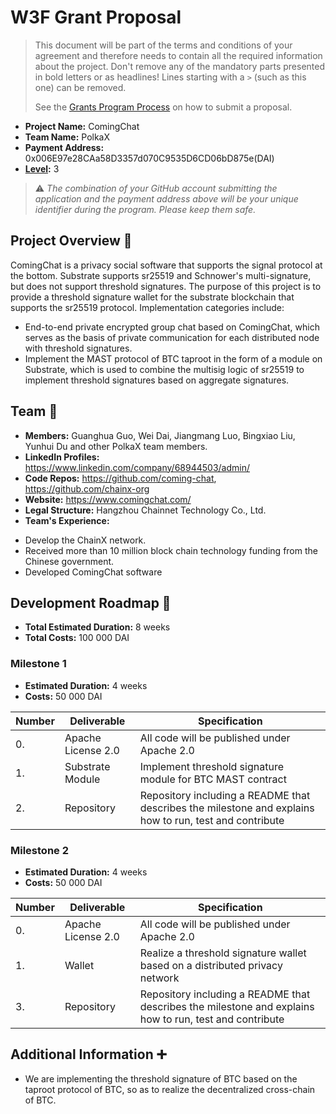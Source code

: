 # W3F Grant Proposal

> This document will be part of the terms and conditions of your agreement and therefore needs to contain all the required information about the project. Don't remove any of the mandatory parts presented in bold letters or as headlines! Lines starting with a `>` (such as this one) can be removed.
>
> See the [Grants Program Process](https://github.com/w3f/Grants-Program/#pencil-process) on how to submit a proposal.

* **Project Name:** ComingChat
* **Team Name:** PolkaX
* **Payment Address:** 0x006E97e28CAa58D3357d070C9535D6CD06bD875e(DAI)
* **[Level](https://github.com/w3f/Grants-Program/tree/master#level_slider-levels):** 3

> ⚠️ *The combination of your GitHub account submitting the application and the payment address above will be your unique identifier during the program. Please keep them safe.*

## Project Overview :page_facing_up:
ComingChat is a privacy social software that supports the signal protocol at the bottom.
 Substrate supports sr25519 and Schnower's multi-signature, but does not support threshold signatures. 
The purpose of this project is to provide a threshold signature wallet for the substrate blockchain that supports the sr25519 protocol.
Implementation categories include: 
  -  End-to-end private encrypted group chat based on ComingChat, which serves as the basis of private communication for each distributed node with threshold signatures.
  -  Implement the MAST protocol of BTC taproot in the form of a module on Substrate, which is used to combine the multisig logic of sr25519 to implement threshold signatures based on aggregate signatures.

## Team :busts_in_silhouette:

* **Members:** Guanghua Guo, Wei Dai, Jiangmang Luo, Bingxiao Liu, Yunhui Du and other PolkaX team members.
* **LinkedIn Profiles:** https://www.linkedin.com/company/68944503/admin/
* **Code Repos:** https://github.com/coming-chat, https://github.com/chainx-org
* **Website:**	https://www.comingchat.com/
* **Legal Structure:** Hangzhou Chainnet Technology Co., Ltd.
* **Team's Experience:** 
- Develop the ChainX network. 
- Received more than 10 million block chain technology funding from the Chinese government. 
- Developed ComingChat software

## Development Roadmap :nut_and_bolt: 

* **Total Estimated Duration:** 8 weeks
* **Total Costs:** 100 000 DAI

### Milestone 1

* **Estimated Duration:** 4 weeks 
* **Costs:** 50 000 DAI


| Number | Deliverable | Specification | 
| ------------- | ------------- | ------------- |
| 0. | Apache License 2.0 | All code will be published under Apache 2.0 |
| 1. | Substrate Module | Implement threshold signature module for BTC MAST contract |  
| 2.  | Repository | Repository including a README that describes the milestone and explains how to run, test and contribute | 

### Milestone 2

* **Estimated Duration:** 4 weeks 
* **Costs:** 50 000 DAI


| Number | Deliverable | Specification | 
| ------------- | ------------- | ------------- |
| 0. | Apache License 2.0 | All code will be published under Apache 2.0 |
| 1.  | Wallet| Realize a threshold signature wallet based on a distributed privacy network |  
| 3.  | Repository | Repository including a README that describes the milestone and explains how to run, test and contribute| 


## Additional Information :heavy_plus_sign: 

* We are implementing the threshold signature of BTC based on the taproot protocol of BTC, so as to realize the decentralized cross-chain of BTC.
